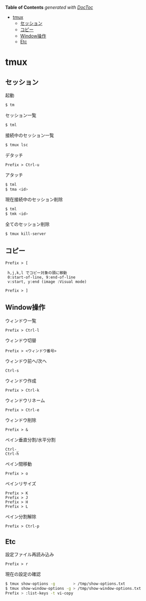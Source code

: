 <!-- START doctoc generated TOC please keep comment here to allow auto update -->
<!-- DON'T EDIT THIS SECTION, INSTEAD RE-RUN doctoc TO UPDATE -->
**Table of Contents**  *generated with [DocToc](https://github.com/thlorenz/doctoc)*

- [tmux](#tmux)
  - [セッション](#%E3%82%BB%E3%83%83%E3%82%B7%E3%83%A7%E3%83%B3)
  - [コピー](#%E3%82%B3%E3%83%94%E3%83%BC)
  - [Window操作](#window%E6%93%8D%E4%BD%9C)
  - [Etc](#etc)

<!-- END doctoc generated TOC please keep comment here to allow auto update -->

tmux
===

## セッション

起動
```bash
$ tm
```

セッション一覧
```bash
$ tml
```

接続中のセッション一覧
```bash
$ tmux lsc
```

デタッチ
```
Prefix > Ctrl-u
```

アタッチ
```bash
$ tml
$ tma <id>
```

現在接続中のセッション削除
```bash
$ tml
$ tmk <id>
```

全てのセッション削除
```bash
$ tmux kill-server
```

## コピー

```
Prefix > [

 h,j,k,l でコピー対象の頭に移動
 0:start-of-line, 9:end-of-line
 v:start, y:end (image :Visual mode)

Prefix > ]
```

## Window操作

ウィンドウ一覧
```
Prefix > Ctrl-l
```

ウィンドウ切替
```
Prefix > <ウィンドウ番号>
```

ウィンドウ前へ/次へ
```
Ctrl-s
```

ウィンドウ作成
```
Prefix > Ctrl-k
```

ウィンドウリネーム
```
Prefix > Ctrl-e
```

ウィンドウ削除
```
Prefix > &
```

ペイン垂直分割/水平分割
```
Ctrl-_
Ctrl-h
```

ペイン間移動
```
Prefix > o
```

ペインリサイズ
```
Prefix > K
Prefix > J
Prefix > H
Prefix > L
```

ペイン分割解除
```
Prefix > Ctrl-p
```

## Etc

設定ファイル再読み込み
```
Prefix > r
```

現在の設定の確認
```bash
$ tmux show-options -g        > /tmp/show-options.txt
$ tmux show-window-options -g > /tmp/show-window-options.txt
Prefix > :list-keys -t vi-copy
```
